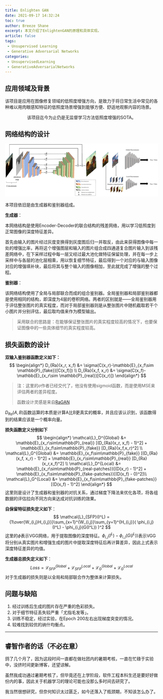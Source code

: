 ```yaml
---
title: Enlighten GAN
date: 2021-09-17 14:32:24
toc: true
author: Breeze Shane
excerpt: 本文介绍了EnlightenGAN的原理和具体实现。
article: false
tags:
 - Unsupervised Learning
 - Generative Adversarial Networks
categories:
 - UnsupervisedLearning
 - GenerativeAdversarialNetworks
---
```


## 应用领域及背景

该项目是应用在图像修复领域的低照度增强方向，是致力于将日常生活中常见的各种难以用肉眼感知特征的低照度场景增强到能够方便、舒适地观察内容的场景。

<center>该项目迄今为止仍是无监督学习方法低照度增强的SOTA。</center>

## 网络结构的设计

![](/images/2021-09-17_14-55.png)

本项目依旧是由生成器和鉴别器组成。

**生成器**：

本网络结构是使用Encoder-Decoder的联合结构的残差网络，用以学习低照度到正常图像的深度特征差异。

首先由输入的图片经过灰度变换得到灰度图后归一并取反，由此来获得图像中每一处的增强比率，再将这个增强图层和输入的图片组合成四通道复合图片输入到该残差网络中，在下采样过程中每一层又经过最大池化做特征保留处理，并在每一步上采样中与各层的池化层相乘，用以恢复细节特征，最后得到一个对应的与输入图像对应的增强填补块，最后将其与整个输入的图像相加，至此就完成了增强的整个过程。

**鉴别器**：

该网络结构使用了全局与局部联合而成的组合鉴别器。全局鉴别器和局部鉴别器都是使用相同的结构，即深度为4层的卷积网络。两者的区别就是——全局鉴别器用于评估整张图片的真实程度，而对于局部鉴别器则是从整张图片中随机截取若干个小图片并分别评估，最后取均值来作为模型输出。

> 采用联合的思路是：在能够保证整张图片的真实程度较高的情况下，也要保证图像中的一些具体细节的真实程度较高。

## 损失函数的设计

**双输入鉴别器函数定义如下：**
$$
\begin{align*}
D_{Ra}(x_r, x_f) &= \sigma(C(x_r)-\mathbb{E}_{x_f\sim \mathbb{P}_{fake}}[C(x_f)]) \\
D_{Ra}(x_f, x_r) &= \sigma(C(x_f)-\mathbb{E}_{x_r\sim \mathbb{P}_{real}}[C(x_r)])
\end{align*}
$$
>  注：这里的$\sigma$作者已经交代了，他没有使用sigmoid函数，而是使用MSE来评估两者的差异程度。
>
> 函数设计灵感是来自[RaGAN](https://arxiv.org/abs/1807.00734)

$D_{Ra}(A,B)$函数运算的本质是计算A比B更真实的概率，并且应该认识到，该函数得到的结果应该是一个概率向量。

**损失函数定义分别如下**
$$
\begin{align*}
\mathcal{L}_D^{Global} &= \mathbb{E}_{x_r\sim\mathbb{P}_{real}} [(D_{Ra}(x_r, x_f) - 1)^2] + \mathbb{E}_{x_f\sim\mathbb{P}_{fake}} [D_{Ra}(x_f,x_r)^2] \\
\mathcal{L}_G^{Global} &= \mathbb{E}_{x_f\sim\mathbb{P}_{fake}} [(D_{Ra}(x_f, x_r) - 1)^2] + \mathbb{E}_{x_r\sim\mathbb{P}_{real}} [D_{Ra}(x_r,x_f)^2] \\
\mathcal{L}_D^{Local} &= \mathbb{E}_{x_r\sim\mathbb{P}_{real-patches}}[(D(x_r) - 1)^2] + \mathbb{E}_{x_f\sim\mathbb{P}_{fake-patches}}[(D(x_f) - 0)^2]\\
\mathcal{L}_G^{Local} &= \mathbb{E}_{x_f\sim\mathbb{P}_{fake-patches}}[(D(x_f) - 1)^2]
\end{align*}
$$
这里则是设计了生成器和鉴别器的对抗关系，通过梯度下降法来优化各项，将各组数据的评估拉向不同方向来达成对抗训练的效果。

**自保留特征损失定义如下**：
$$
\mathcal{L}_{SFP}(I^L) = {1\over{W_{i,j}H_{i,j}}}\sum_{x=1}^{W_{i,j}}\sum_{y=1}^{H_{i,j}}( \phi_{i,j}(I^L) - \phi_{i,j}(G(I^L)) )^2
$$
这里的$\phi$表示VGG网络，用于提取图像的深度特征。$\phi_{i,j}(I^L) - \phi_{i,j}(G(I^L))$表示VGG将分别从真实图片和增强生成的图片中提取深度特征后再计算差异，因此上式表示深度特征差异的均值。

**生成器总损失定义如下**：
$$
Loss = \mathcal{L}_{SFP}^{Global} + \mathcal{L}_{SFP}^{Local} + \mathcal{L}_{G}^{Global} + \mathcal{L}_{G}^{Local}
$$
对于生成器的损失则是以全局和局部联合作为整体来计算损失。

## 问题与缺陷

1. 经过训练后生成的图片存在严重的色彩损失。
2. 对于细节特征丢失较严重「尤指毛发等」。
3. 训练不稳定，经过实验，在Epoch 200左右出现梯度突变的情况。
4. 较难找到较优的纳什均衡点。

---

## 睿智作者的话（不必在意）

鸽了几个月了，因为这段时间一直都在做社团内的暑期考核，一直在忙碌于实验中，没挤时间更新博客，还望谅解。

虽然我成功通过暑期考核了，但毕竟还在上学阶段，软件工程本科生还是要好好做份内的事，因此关于机器学习的理论可能也没那么多时间去研究了。

我当然很想研究，但奈何知识太过匮乏，如今还落入了瓶颈期，不知该怎么办了。